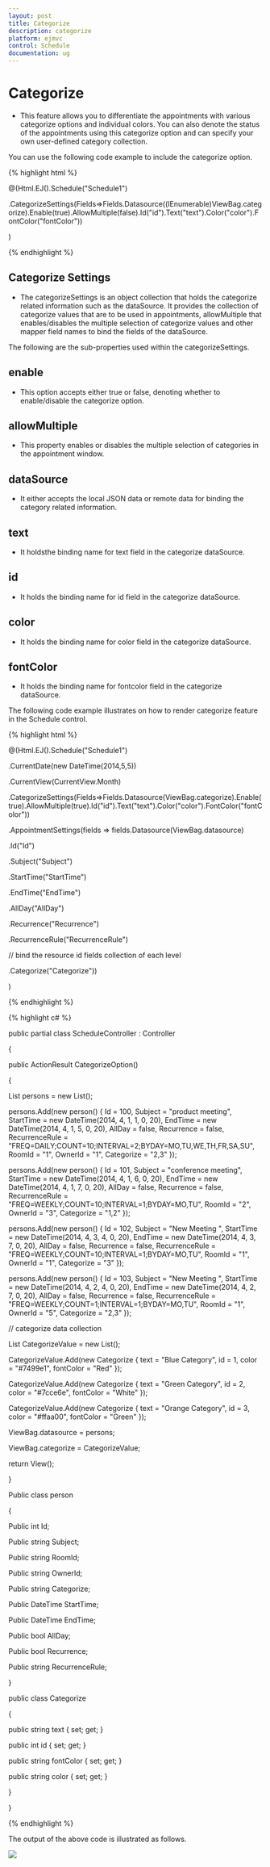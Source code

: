 ```yaml
---
layout: post
title: Categorize
description: categorize	
platform: ejmvc
control: Schedule
documentation: ug
---
```


# Categorize	

* This feature allows you to differentiate the appointments with various categorize options and individual colors. You can also denote the status of the appointments using this categorize option and can specify your own user-defined category collection.

You can use the following code example to include the categorize option.

{% highlight html %}


@(Html.EJ().Schedule("Schedule1")

.CategorizeSettings(Fields=>Fields.Datasource((IEnumerable)ViewBag.categorize).Enable(true).AllowMultiple(false).Id("id").Text("text").Color("color").FontColor("fontColor"))

)

{% endhighlight %}

## Categorize Settings

* The categorizeSettings is an object collection that holds the categorize related information such as the dataSource. It provides the collection of categorize values that are to be used in appointments, allowMultiple that enables/disables the multiple selection of categorize values and other mapper field names to bind the fields of the dataSource. 

The following are the sub-properties used within the categorizeSettings.

## enable

* This option accepts either true or false, denoting whether to enable/disable the categorize option.

## allowMultiple

* This property enables or disables the multiple selection of categories in the appointment window. 

## dataSource

* It either accepts the local JSON data or remote data for binding the category related information. 

## text

* It holdsthe binding name for text field in the categorize dataSource.

## id

* It holds the binding name for id field in the categorize dataSource.

## color

* It holds the binding name for color field in the categorize dataSource.

## fontColor

* It holds the binding name for fontcolor field in the categorize dataSource.

The following code example illustrates on how to render categorize feature in the Schedule control.


{% highlight html %}

@(Html.EJ().Schedule("Schedule1")

.CurrentDate(new DateTime(2014,5,5))

.CurrentView(CurrentView.Month)

.CategorizeSettings(Fields=>Fields.Datasource(ViewBag.categorize).Enable(true).AllowMultiple(true).Id("id").Text("text").Color("color").FontColor("fontColor"))

.AppointmentSettings(fields => fields.Datasource(ViewBag.datasource)

.Id("Id")

.Subject("Subject")

.StartTime("StartTime")

.EndTime("EndTime")

.AllDay("AllDay")

.Recurrence("Recurrence")

.RecurrenceRule("RecurrenceRule")

// bind the resource id fields collection of each level

.Categorize("Categorize"))

)


{% endhighlight %}

{% highlight c# %}

public partial class ScheduleController : Controller

{

public ActionResult CategorizeOption()

{

List<person> persons = new List<person>();

persons.Add(new person() { Id = 100, Subject = "product meeting", StartTime = new DateTime(2014, 4, 1, 1, 0, 20), EndTime = new DateTime(2014, 4, 1, 5, 0, 20), AllDay = false, Recurrence = false, RecurrenceRule = "FREQ=DAILY;COUNT=10;INTERVAL=2;BYDAY=MO,TU,WE,TH,FR,SA,SU", RoomId = "1", OwnerId = "1", 	 Categorize = "2,3" });

persons.Add(new person() { Id = 101, Subject = "conference meeting", StartTime = new DateTime(2014, 4, 1, 6, 0, 20), EndTime = new DateTime(2014, 4, 1, 7, 0, 20), AllDay = false, Recurrence = false, RecurrenceRule = "FREQ=WEEKLY;COUNT=10;INTERVAL=1;BYDAY=MO,TU", RoomId = "2", OwnerId = "3", 	 Categorize = "1,2" });

persons.Add(new person() { Id = 102, Subject = "New Meeting ", StartTime = new DateTime(2014, 4, 3, 4, 0, 20), EndTime = new DateTime(2014, 4, 3, 7, 0, 20), AllDay = false, Recurrence = false, RecurrenceRule = "FREQ=WEEKLY;COUNT=10;INTERVAL=1;BYDAY=MO,TU", RoomId = "1", OwnerId = "1", 	 Categorize = "3" });

persons.Add(new person() { Id = 103, Subject = "New Meeting ", StartTime = new DateTime(2014, 4, 2, 4, 0, 20), EndTime = new DateTime(2014, 4, 2, 7, 0, 20), AllDay = false, Recurrence = false, RecurrenceRule = "FREQ=WEEKLY;COUNT=1;INTERVAL=1;BYDAY=MO,TU", RoomId = "1", OwnerId = "5", 	 Categorize = "2,3" });

// categorize data collection

List<Categorize> CategorizeValue = new List<Categorize>();

CategorizeValue.Add(new Categorize { text = "Blue Category", id = 1, color = "#7499e1", fontColor = "Red" });

CategorizeValue.Add(new Categorize { text = "Green Category", id = 2, color = "#7cce6e", fontColor = "White" });

CategorizeValue.Add(new Categorize { text = "Orange Category", id = 3, color = "#ffaa00", fontColor = "Green" });

ViewBag.datasource = persons;

ViewBag.categorize = CategorizeValue;

return View();

}

Public class person

{

Public int Id;

Public string Subject;

Public string RoomId;

Public string OwnerId;

Public string Categorize;

Public DateTime StartTime;

Public DateTime EndTime;

Public bool AllDay;

Public bool Recurrence;

Public string RecurrenceRule;

}



public class Categorize

{

public string text { set; get; }

public int id { set; get; }

public string fontColor { set; get; }

public string color { set; get; }

}

}

{% endhighlight %}

The output of the above code is illustrated as follows.

![](Categorize_images/Categorize_img1.png)



